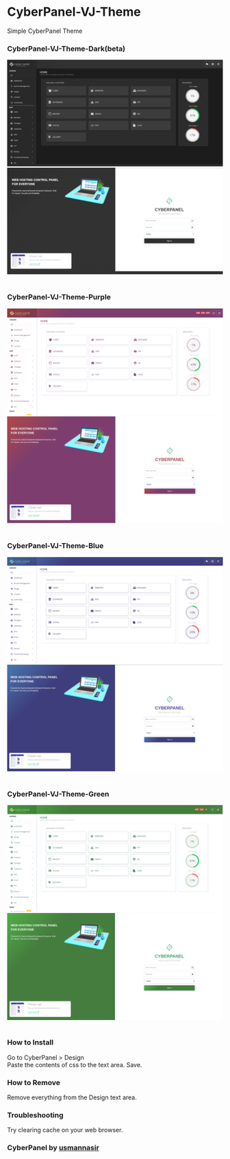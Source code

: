 # CyberPanel-VJ-Theme
Simple CyberPanel Theme

### CyberPanel-VJ-Theme-Dark(beta)

![CyberPanel Dashboard](screenshot/CyberPanel-VJ-Theme-Dark-D.png)
</br>
![CyberPanel Dashboard](screenshot/CyberPanel-VJ-Theme-Dark-L.png)
</br></br>

### CyberPanel-VJ-Theme-Purple

![CyberPanel Dashboard](screenshot/CyberPanel-VJ-Theme-Purple-D.png)
</br>
![CyberPanel Dashboard](screenshot/CyberPanel-VJ-Theme-Purple-L.png)
</br></br>

### CyberPanel-VJ-Theme-Blue

![CyberPanel Dashboard](screenshot/CyberPanel-VJ-Theme-Blue-D.png)
</br>
![CyberPanel Dashboard](screenshot/CyberPanel-VJ-Theme-blue-L.png)
</br></br>

### CyberPanel-VJ-Theme-Green

![CyberPanel Dashboard](screenshot/CyberPanel-VJ-Theme-Green-D.png)
</br>
![CyberPanel Dashboard](screenshot/CyberPanel-VJ-Theme-Green-L.png)
</br></br>


### How to Install

Go to CyberPanel > Design </br>
Paste the contents of css to the text area.
Save.

### How to Remove
Remove everything from the Design text area.

### Troubleshooting
Try clearing cache on your web browser.

### CyberPanel by [usmannasir](https://github.com/usmannasir)
